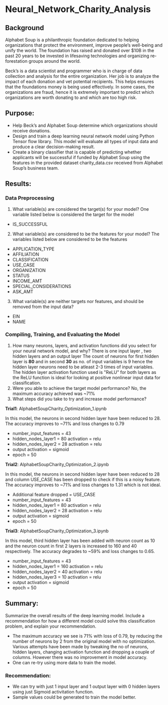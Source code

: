 # Neural_Network_Charity_Analysis

## Background
Alphabet Soup is a philanthropic foundation dedicated to helping organizations that protect the environment, improve people’s well-being and unify the world. The foundation has raised and donated over $10B in the past 20 years to be invested in lifesaving technologies and organizing re-forestation groups around the world. 

Beck’s is a data scientist and programmer who is in charge of data collection and analysis for the entire organization. Her job is to analyze the impact of each donation and vet potential recipients. This helps ensures that the foundations money is being used effectively.
In some cases, the organizations are fraud, hence it is extremely important to predict which organizations are worth donating to and which are too high risk.

## Purpose:
- Help Beck’s and Alphabet Soup determine which organizations should receive donations.
- Design and train a deep learning neural network model using Python Tensor flow library. This model will evaluate all types of input data and produce a clear decision-making result.
- Create a binary classifier that is capable of predicting whether applicants will be successful if funded by Alphabet Soup using the features in the provided dataset charity_data.csv received from Alphabet Soup’s business team.

##  Results:

### Data Preprocessing
1. What variable(s) are considered the target(s) for your model?
   One variable listed below is considered the target for the model
  - IS_SUCCESSFUL
   
2. What variable(s) are considered to be the features for your model?
  The variables listed below are considered to be the features

  - APPLICATION_TYPE          
  - AFFILIATION                 
  - CLASSIFICATION            
  - USE_CASE                    
  - ORGANIZATION                
  - STATUS                       
  - INCOME_AMT                   
  - SPECIAL_CONSIDERATIONS       
  - ASK_AMT                   

3. What variable(s) are neither targets nor features, and should be removed from the input data?
  - EIN
  - NAME
  
  
### Compiling, Training, and Evaluating the Model
1. How many neurons, layers, and activation functions did you select for your neural network model, and why?
There is one input layer , two hidden layers and an output layer
The count of neurons for first hidden layer is **80** and in second **30** as no. of input variables is 9 hence the hidden layer neurons need to be atleast 2-3 times of input variables. The hidden layer activation function used is "ReLU" for both layers as the ReLU function is ideal for looking at positive nonlinear input data for classification. 
2. Were you able to achieve the target model performance?
   No, the maximum accuracy achieved was ~71%
3. What steps did you take to try and increase model performance?

**Trial1**: AlphabetSoupCharity_Optimization_1.ipynb

In this model, the neurons in second hidden layer have been reduced to 28. The accuracy improves to ~71% and loss changes to 0.79
-  number_input_features = 43
-  hidden_nodes_layer1 = 80 activation = relu
-  hidden_nodes_layer2 = 28 activation = relu
-  output activation = sigmoid
-  epoch = 50

**Trial2**: AlphabetSoupCharity_Optimization_2.ipynb

In this model, the neurons in second hidden layer have been reduced to 28 and column USE_CASE has been dropped to check if this is a noisy feature. The accuracy improves to ~71% and loss changes to 1.31 which is not ideal. 
-  Additional feature dropped = USE_CASE
-  number_input_features = 43
-  hidden_nodes_layer1 = 80 activation = relu
-  hidden_nodes_layer2 = 28 activation = relu
-  output activation = sigmoid
-  epoch = 50


**Trial3**: AlphabetSoupCharity_Optimization_3.ipynb

In this model, third hidden layer has been added with neuron count as 10 and the neuron count in first 2 layers is increased to 160 and 40 respectively. The accuracy degrades to ~59% and loss changes to 0.65. 

-  number_input_features = 43
-  hidden_nodes_layer1 = 160 activation = relu
-  hidden_nodes_layer2 = 40 activation = relu
-  hidden_nodes_layer3 = 10 activation = relu
-  output activation = sigmoid
-  epoch = 50

## Summary:
Summarize the overall results of the deep learning model. Include a recommendation for how a different model could solve this classification problem, and explain your recommendation.

-  The maximum accuracy we see is 71% with loss of 0.79, by reducing the number of neurons by 2 from the original model with no optimization. Various attempts have been made by tweaking the no of neurons, hidden layers, changing activation function and dropping a couple of columns. However there was no improvement in model accuracy.
-  One can re-try using more data to train the model.

### Recommendation:
- We can try with just 1 input layer and 1 output layer with 0 hidden layers using just Sigmoid activitation function. 
- Sample values could be generated to train the model better.

